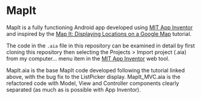 # MapIt

MapIt is a fully functioning Android app developed using [MIT App Inventor](http://appinventor.mit.edu/) and inspired by the [Map It: Displaying Locations on a Google Map](https://appinventor.mit.edu/explore/displaying-maps) tutorial.

The code in the `.aia` file in this repository can be examined in detail by first cloning this repository then selecting the Projects > Import project (.aia) from my computer... menu item in the [MIT App Inventor](http://ai2.appinventor.mit.edu) web tool.

MapIt.aia is the base MapIt code developed following the tutorial linked above, with the bug fix to the ListPicker display. MapIt_MVC.aia is the refactored code with Model, View and Controller components clearly separated (as much as is possible with App Inventor).